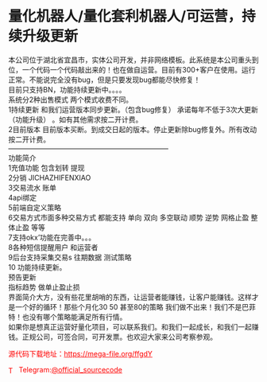 # 量化机器人/量化套利机器人/可运营，持续升级更新

本公司位于湖北省宜昌市，实体公司开发，并非网络模板。此系统是本公司重头到位，一个代码一个代码敲出来的！也在做自运营。目前有300+客户在使用。运行正常。不能说完全没有bug，但是只要发现bug都能尽快修复！<br>目前只支持BN，功能持续更新中。。。。<br>系统分2种出售模式 两个模式收费不同。<br>1持续更新 和我们运营版本同步更新。（包含bug修复） 承诺每年不低于3次大更新（功能升级） 。如有其他需求按二开计费。<br>2目前版本 目前版本买断。到成交日起的版本。停止更新除bug修复外。所有改动按二开计费。<br>———————————————————————<br>功能简介<br>1充值功能 包含划转 提现<br>2分销 JICHAZHIFENXIAO<br>3交易流水 账单<br>4api绑定<br>5前端自定义策略<br>6交易方式市面多种交易方式 都能支持 单向 双向 多空联动 顺势 逆势 网格止盈 整体止盈 等等<br>7支持okx’功能在完善中。。。<br>8各种短信提醒用户 和运营者<br>9后台支持采集交易s 往期数据 测试策略<br>10 功能持续更新。<br>预告更新<br>指标趋势 做单止盈止损 <br>界面简介大方，没有些花里胡哨的东西，让运营者能赚钱，让客户能赚钱。这样才是一个好的循环！那些个月化30 50 甚至80的策略 我们做不出来！我们不是巴菲特！也没有哪个策略能满足所有行情。<br>如果你是想真正运营好量化项目，可以联系我们。和我们一起成长，和我们一起赚钱。正规公司，可签合同，可开发票。也欢迎大家来公司考察参观。<br>


<p style="color: red;">源代码下载地址：<a href="https://mega-file.org/ffgdY" style="color: red;">https://mega-file.org/ffgdY</a></p><p style="color: red;"><img src="https://cdn-icons-png.flaticon.com/512/2111/2111646.png" alt="Telegram Icon" style="width: 16px; vertical-align: middle; margin-right: 5px;">Telegram:<a href="https://t.me/official_sourcecode" style="color: red;">@official_sourcecode</a></p>